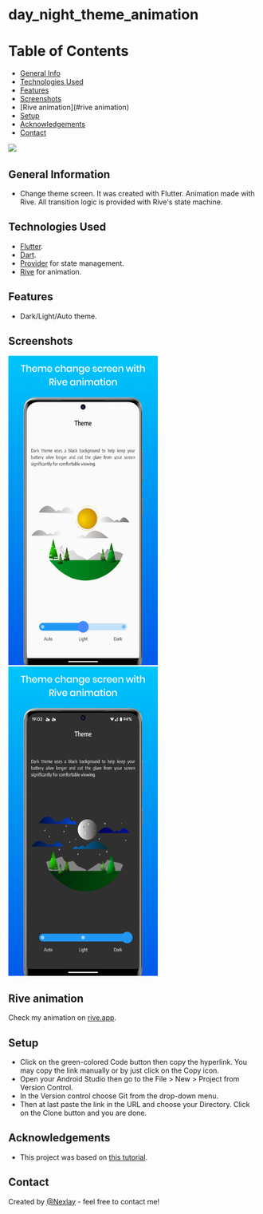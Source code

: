 # day_night_theme_animation

# Table of Contents
* [General Info](#general-information)
* [Technologies Used](#technologies-used)
* [Features](#features)
* [Screenshots](#screenshots)
* [Rive animation](#rive animation)
* [Setup](#setup)
* [Acknowledgements](#acknowledgements)
* [Contact](#contact)
<!-- * [License](#license) -->


![](https://github.com/day_night_theme_animation/appgif.gif)


## General Information
- Change theme screen. It was created with Flutter. Animation made with Rive. All transition logic is provided with Rive's state machine.



## Technologies Used
- [Flutter](https://flutter.dev/?gclid=Cj0KCQjw1vSZBhDuARIsAKZlijRtxpWm4-4uONVZWImtjAFWLuNh3qXvWyRedL89vchIklx13I7zROwaAjR1EALw_wcB&gclsrc=aw.ds).
- [Dart](https://dart.dev/).
- [Provider](https://pub.dev/packages/provider) for state management.
- [Rive](https://rive.app/) for animation.



## Features
- Dark/Light/Auto theme.


## Screenshots
<img src="assets/git/light.png" width="300" height="620"/> <img src="assets/git/dark.png" width="300" height="620"/>



## Rive animation
Check my animation on [rive.app](https://rive.app/community/3338-7002-lightdark-theme).


## Setup
- Click on the green-colored Code button then copy the hyperlink. You may copy the link manually or by just click on the Copy icon.
- Open your Android Studio then go to the File > New > Project from Version Control.
- In the Version control choose Git from the drop-down menu.
- Then at last paste the link in the URL and choose your Directory. Click on the Clone button and you are done.



## Acknowledgements
- This project was based on [this tutorial](https://www.youtube.com/playlist?list=PL4cUxeGkcC9j--TKIdkb3ISfRbJeJYQwC).


## Contact
Created by [@Nexlay](https://twitter.com/Nexlay/) - feel free to contact me!





